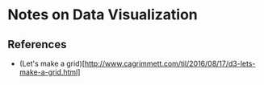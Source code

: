 # Notes on Data Visualization

## References

- (Let's make a grid)[http://www.cagrimmett.com/til/2016/08/17/d3-lets-make-a-grid.html]
